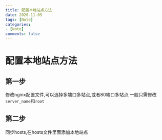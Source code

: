 ```yaml
---
title: 配置本地站点方法
date: 2020-11-05
tags: [Note]
categories:
- [Note]
comments: false
---
```

# 配置本地站点方法

## 第一步

修改nginx配置文件,可以选择多端口多站点,或者80端口多站点,一般只需修改`server_name`和`root`
<!-- more -->

## 第二步

同步hosts,在hosts文件里面添加本地站点